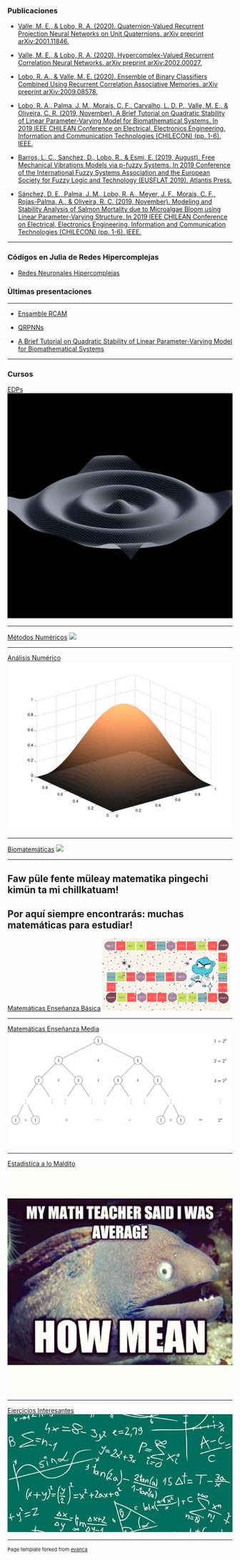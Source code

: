 ### Publicaciones
- [Valle, M. E., & Lobo, R. A. (2020). Quaternion-Valued Recurrent Projection Neural Networks on Unit Quaternions. arXiv preprint arXiv:2001.11846.](https://www.sciencedirect.com/science/article/pii/S0304397520304989?via%3Dihub)

- [Valle, M. E., & Lobo, R. A. (2020). Hypercomplex-Valued Recurrent Correlation Neural Networks. arXiv preprint arXiv:2002.00027.](https://www.researchgate.net/publication/339015274_Hypercomplex-Valued_Recurrent_Correlation_Neural_Networks)

- [Lobo, R. A., & Valle, M. E. (2020). Ensemble of Binary Classifiers Combined Using Recurrent Correlation Associative Memories. arXiv preprint arXiv:2009.08578.](https://www.researchgate.net/publication/344324769_Ensemble_of_Binary_Classifiers_Combined_Using_Recurrent_Correlation_Associative_Memories)

- [Lobo, R. A., Palma, J. M., Morais, C. F., Carvalho, L. D. P., Valle, M. E., & Oliveira, C. R. (2019, November). A Brief Tutorial on Quadratic Stability of Linear Parameter-Varying Model for Biomathematical Systems. In 2019 IEEE CHILEAN Conference on Electrical, Electronics Engineering, Information and Communication Technologies (CHILECON) (pp. 1-6). IEEE.](https://www.researchgate.net/publication/339173760_A_Brief_Tutorial_on_Quadratic_Stability_of_Linear_Parameter-Varying_Model_for_Biomathematical_Systems)

- [Barros, L. C., Sanchez, D., Lobo, R., & Esmi, E. (2019, August). Free Mechanical Vibrations Models via p-fuzzy Systems. In 2019 Conference of the International Fuzzy Systems Association and the European Society for Fuzzy Logic and Technology (EUSFLAT 2019). Atlantis Press.](https://www.researchgate.net/publication/335809207_Free_Mechanical_Vibrations_Models_via_p-fuzzy_Systems)

- [Sánchez, D. E., Palma, J. M., Lobo, R. A., Meyer, J. F., Morais, C. F., Rojas-Palma, A., & Oliveira, R. C. (2019, November). Modeling and Stability Analysis of Salmon Mortality due to Microalgae Bloom using Linear Parameter-Varying Structure. In 2019 IEEE CHILEAN Conference on Electrical, Electronics Engineering, Information and Communication Technologies (CHILECON) (pp. 1-6). IEEE.](https://www.researchgate.net/publication/335809207_Free_Mechanical_Vibrations_Models_via_p-fuzzy_Systems)

---
### Códigos en Julia de Redes Hipercomplejas

- [Redes Neuronales Hipercomplejas](https://github.com/fitolobo)

### Ùltimas presentaciones 
---
- [Ensamble RCAM](https://www.youtube.com/watch?v=UUG2lNxfjpI&t=2s) 

- [QRPNNs](/pdf/BRACIS_19_Presentacion.pdf) 

- [A Brief Tutorial on Quadratic Stability of Linear Parameter-Varying Model for Biomathematical Systems](/pdf/SLIDE_206_jmp.pdf) 

---

### Cursos

[EDPs](/pdf/EDP.pdf)
<img src="images/wave.jpg?raw=true"/>

---
[Métodos Numéricos](/sample_page_3.html)
<img src="images/dummy_thumbnail.jpg?raw=true"/>

---
[Análisis Numérico](/sample_page_3.html)
<img src="images/real.png?raw=true"/>

---
[Biomatemáticas](/sample_page_3.html)
<img src="images/dummy_thumbnail.jpg?raw=true"/>

---

## Faw püle fente müleay matematika pingechi kimün ta mi chillkatuam!
## Por aquí siempre encontrarás: muchas matemáticas para estudiar!

[Matemáticas Enseñanza Básica](/pdf/Curso_Isidora.pdf)
<img src="images/juego.png?raw=true" style="width: 30vw; min-width: 150px;" alt="Logo" />

---
[Matemáticas Enseñanza Media](/pdf/Curso_Maite.pdf)
<img src="images/tikz.png?raw=true"/>

---
[Estadistica a lo Maldito](/sample_page_3.html)
<img src="images/meme.jpeg?raw=true"/>

---
[Ejercicios Interesantes](/sample_page.md)
<img src="images/fondo.jpg?raw=true"/>


---
<p style="font-size:11px">Page template forked from <a href="https://github.com/evanca/quick-portfolio">evanca</a></p>
<!-- Remove above link if you don't want to attibute -->
